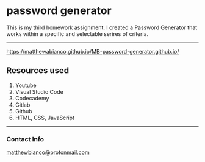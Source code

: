 # password generator 

This is my third homework assignment. I created  a Password Generator that works within a specific and selectable serires of criteria. 

---

https://matthewabianco.github.io/MB-password-generator.github.io/

## Resources used

1. Youtube
2. Visual Studio Code
3. Codecademy
4. Gitlab
5. Github
6. HTML, CSS, JavaScript
---

### Contact Info

matthewbianco@protonmail.com
